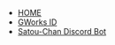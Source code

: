 <!-- docs/_sidebar.md -->

* [HOME](./)
* [GWorks ID](./gworks-id/index)
* [Satou-Chan Discord Bot](./satoubot/index)
